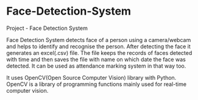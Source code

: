 # Face-Detection-System
Project - Face Detection System

Face Detection System detects face of a person using a camera/webcam and helps to identify and recognise the person.
After detecting the face it generates an excel(.csv) file.
The file keeps the records of faces detected with time and then saves the file with name on which date the face was detected.
It can be used as attendance marking system in that way too.

It uses OpenCV(Open Source Computer Vision) library with Python.
OpenCV is a library of programming functions mainly used for real-time computer vision.
